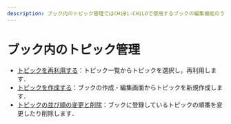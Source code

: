 ```yaml
---
description: ブック内のトピック管理ではCHiBi-CHiLOで使用するブックの編集機能のうち，必須でない機能の設定について解説しています．
---
```


# ブック内のトピック管理

* [トピックを再利用する](reuse-topic.md)：トピック一覧からトピックを選択し，再利用します．
* [トピックを作成する](create-topic.md)：ブックの作成・編集画面からトピックを新規作成します．
* [トピックの並び順の変更と削除](topic-order.md)：ブックに登録しているトピックの順番を変更したり削除します．